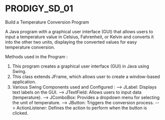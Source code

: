 # PRODIGY_SD_01
Build a Temperature Conversion Program

A Java program with a graphical user interface (GUI) that allows users to input a temperature value in Celsius, Fahrenheit, or Kelvin and converts it into the other two units, displaying the converted values for easy temperature conversion.

Methods used in the Program : 
1. This program creates a graphical user interface (GUI) in Java using Swing.
2. This class extends JFrame, which allows user to create a window-based application.
3. Various Swing Components used and Configured :
   --> JLabel: Displays text labels on the GUI.
   --> JTextField: Allows users to input data (temperature).
   --> JComboBox: Provides a dropdown menu for selecting the unit of temperature.
   --> JButton: Triggers the conversion process.
   --> ActionListener: Defines the action to perform when the button is clicked.
